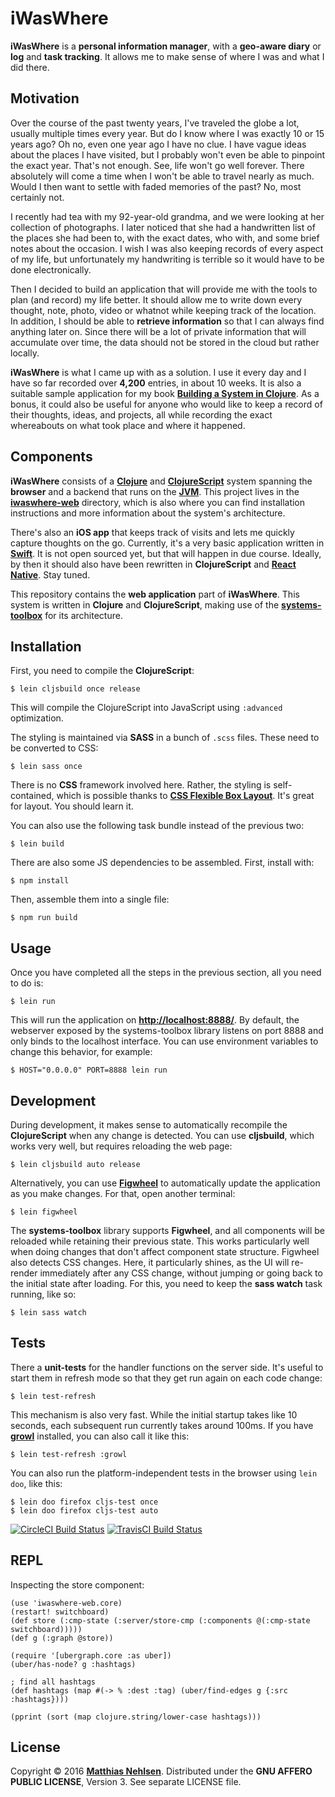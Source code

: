 # iWasWhere

**iWasWhere** is a **personal information manager**, with a **geo-aware diary** or **log** and **task tracking**. It allows me to make sense of where I was and what I did there.


## Motivation

Over the course of the past twenty years, I've traveled the globe a lot, usually multiple times every year. But do I know where I was exactly 10 or 15 years ago? Oh no, even one year ago I have no clue. I have vague ideas about the places I have visited, but I probably won't even be able to pinpoint the exact year. That's not enough. See, life won't go well forever. There absolutely will come a time when I won't be able to travel nearly as much. Would I then want to settle with faded memories of the past? No, most certainly not.

I recently had tea with my 92-year-old grandma, and we were looking at her collection of photographs. I later noticed that she had a handwritten list of the places she had been to, with the exact dates, who with, and some brief notes about the occasion. I wish I was also keeping records of every aspect of my life, but unfortunately my handwriting is terrible so it would have to be done electronically. 

Then I decided to build an application that will provide me with the tools to plan (and record) my life better. It should allow me to write down every thought, note, photo, video or whatnot while keeping track of the location. In addition, I should be able to **retrieve information** so that I can always find anything later on. Since there will be a lot of private information that will accumulate over time, the data should not be stored in the cloud but rather locally.

**iWasWhere** is what I came up with as a solution. I use it every day and I have so far recorded over **4,200** entries, in about 10 weeks. It is also a suitable sample application for my book **[Building a System in Clojure](https://leanpub.com/building-a-system-in-clojure)**. As a bonus, it could also be useful for anyone who would like to keep a record of their thoughts, ideas, and projects, all while recording the exact whereabouts on what took place and where it happened.


## Components

**iWasWhere** consists of a **[Clojure](https://clojure.org/)** and **[ClojureScript](https://github.com/clojure/clojurescript)** system spanning the **browser** and a backend that runs on the **[JVM](https://en.wikipedia.org/wiki/Java_virtual_machine)**. This project lives in the **[iwaswhere-web](https://github.com/matthiasn/iWasWhere/tree/master/iwaswhere-web)** directory, which is also where you can find installation instructions and more information about the system's architecture.

There's also an **iOS app** that keeps track of visits and lets me quickly capture thoughts on the go. Currently, it's a very basic application written in **[Swift](https://swift.org/)**. It is not open sourced yet, but that will happen in due course. Ideally, by then it should also have been rewritten in **ClojureScript** and **[React Native](https://facebook.github.io/react-native/)**. Stay tuned.

This repository contains the **web application** part of **iWasWhere**. This system is written in **Clojure** and **ClojureScript**, making use of the **[systems-toolbox](https://github.com/matthiasn/systems-toolbox)** for its architecture.


## Installation

First, you need to compile the **ClojureScript**:

    $ lein cljsbuild once release

This will compile the ClojureScript into JavaScript using `:advanced` optimization.

The styling is maintained via **SASS** in a bunch of `.scss` files. These need to be converted to CSS:

    $ lein sass once

There is no **CSS** framework involved here. Rather, the styling is self-contained, which is possible thanks to **[CSS Flexible Box Layout](https://www.w3.org/TR/css-flexbox-1/)**. It's great for layout. You should learn it.

You can also use the following task bundle instead of the previous two:

    $ lein build

There are also some JS dependencies to be assembled. First, install with:

    $ npm install

Then, assemble them into a single file:

    $ npm run build


## Usage

Once you have completed all the steps in the previous section, all you need to do is:

    $ lein run

This will run the application on **[http://localhost:8888/](http://localhost:8888/)**. By default, the webserver exposed by the systems-toolbox library listens on port 8888 and only binds to the localhost interface. You can use environment variables to change this behavior, for example:

    $ HOST="0.0.0.0" PORT=8888 lein run


## Development

During development, it makes sense to automatically recompile the **ClojureScript** when any change is detected. You can use **cljsbuild**, which works very well, but requires reloading the web page:

    $ lein cljsbuild auto release

Alternatively, you can use **[Figwheel](https://github.com/bhauman/lein-figwheel)** to automatically update the application as you make changes. For that, open another terminal:

    $ lein figwheel

The **systems-toolbox** library supports **Figwheel**, and all components will be reloaded while retaining their previous state. This works particularly well when doing changes that don't affect component state structure. Figwheel also detects CSS changes. Here, it particularly shines, as the UI will re-render immediately after any CSS change, without jumping or going back to the initial state after loading. For this, you need to keep the **sass watch** task running, like so:

    $ lein sass watch


## Tests

There a **unit-tests** for the handler functions on the server side. It's useful to start them in refresh mode so that they get run again on each code change:

    $ lein test-refresh

This mechanism is also very fast. While the initial startup takes like 10 seconds, each subsequent run currently takes around 100ms. If you have **[growl](http://growl.info/)** installed, you can also call it like this:

    $ lein test-refresh :growl

You can also run the platform-independent tests in the browser using `lein doo`, like this:

    $ lein doo firefox cljs-test once
    $ lein doo firefox cljs-test auto


[![CircleCI Build Status](https://circleci.com/gh/matthiasn/iWasWhere.svg?&style=shield)](https://circleci.com/gh/matthiasn/iWasWhere)
[![TravisCI Build Status](https://travis-ci.org/matthiasn/iWasWhere.svg?branch=master)](https://travis-ci.org/matthiasn/iWasWhere)


## REPL

Inspecting the store component:

````
(use 'iwaswhere-web.core)
(restart! switchboard)
(def store (:cmp-state (:server/store-cmp (:components @(:cmp-state switchboard)))))
(def g (:graph @store))

(require '[ubergraph.core :as uber])
(uber/has-node? g :hashtags)

; find all hashtags
(def hashtags (map #(-> % :dest :tag) (uber/find-edges g {:src :hashtags})))

(pprint (sort (map clojure.string/lower-case hashtags)))
````

## License

Copyright © 2016 **[Matthias Nehlsen](http://www.matthiasnehlsen.com)**. Distributed under the **GNU AFFERO PUBLIC LICENSE**, Version 3. See separate LICENSE file.
